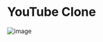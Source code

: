 # YouTube Clone
![image](https://github.com/chandankumarpanigrahi/YouTube/assets/91644974/07aaaef7-5b5d-4b7e-a5cc-cf8e14d6e4ff)
